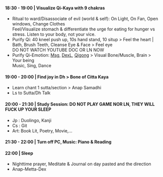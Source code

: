 #### 18:30 - 19:00 | Visualize Qi-Kaya with 9 chakras
+ Ritual to ward/Disassociate of evil (world & self): On Light, On Fan, Open windows, Change Clothes <br/>
  Feel/Visualize stomach & differentiate the urge for eating for hunger vs stress. Listen to your body, not your vice.
+ Purify Qi: 40 kneel push up, 10s hand stand, 10 situp > Feel the heart | Bath, Brush Teeth, Cleanse Eye & Face > Feel eye <br/>
  DO NOT WATCH YOUTUBE DOC OR LN NOW
+ Purify Qi-Emotion: [Msg](https://github.com/ThanhNguyen24590/Body/blob/main/00.Msg.md), [DexL](https://github.com/ThanhNguyen24590/Body/blob/main/1.2.Dex.md), [Qigong](https://github.com/ThanhNguyen24590/Body/blob/main/2.1.Exc_Qi_5-Animalls.md) > Visual Bone/Muscle, Brain > Your being <br/>
  Music, Sing, Dance
#### 19:00 - 20:00 | Find joy in Dh > Bone of Citta Kaya
+ Learn chant 1 sutta/section > Anap Samadhi
+ Ls to Sutta/Dh Talk
#### 20:00 - 21:30 | Study Session: DO NOT PLAY GAME NOR LN, THEY WILL FUCK UP YOUR SLEEP
+ Jp : Duolingo, Kanji
+ Cs : Git
+ Art: Book Lit, Poetry, Movie,... 
#### 21:30 - 22:00 | Turn off PC, Music: Piano & Reading
#### 22:00 | Sleep
+ Nighttime prayer, Meditate & Journal on day pasted and the direction
+ Anap-Metta-Dex
